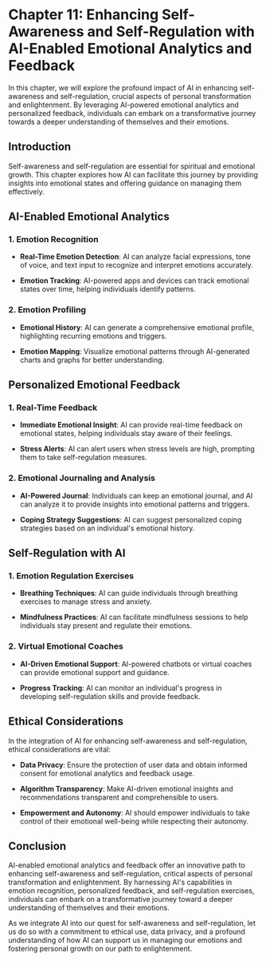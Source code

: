 Chapter 11: Enhancing Self-Awareness and Self-Regulation with AI-Enabled Emotional Analytics and Feedback
=========================================================================================================

In this chapter, we will explore the profound impact of AI in enhancing self-awareness and self-regulation, crucial aspects of personal transformation and enlightenment. By leveraging AI-powered emotional analytics and personalized feedback, individuals can embark on a transformative journey towards a deeper understanding of themselves and their emotions.

Introduction
------------

Self-awareness and self-regulation are essential for spiritual and emotional growth. This chapter explores how AI can facilitate this journey by providing insights into emotional states and offering guidance on managing them effectively.

AI-Enabled Emotional Analytics
------------------------------

### 1. **Emotion Recognition**

* **Real-Time Emotion Detection**: AI can analyze facial expressions, tone of voice, and text input to recognize and interpret emotions accurately.

* **Emotion Tracking**: AI-powered apps and devices can track emotional states over time, helping individuals identify patterns.

### 2. **Emotion Profiling**

* **Emotional History**: AI can generate a comprehensive emotional profile, highlighting recurring emotions and triggers.

* **Emotion Mapping**: Visualize emotional patterns through AI-generated charts and graphs for better understanding.

Personalized Emotional Feedback
-------------------------------

### 1. **Real-Time Feedback**

* **Immediate Emotional Insight**: AI can provide real-time feedback on emotional states, helping individuals stay aware of their feelings.

* **Stress Alerts**: AI can alert users when stress levels are high, prompting them to take self-regulation measures.

### 2. **Emotional Journaling and Analysis**

* **AI-Powered Journal**: Individuals can keep an emotional journal, and AI can analyze it to provide insights into emotional patterns and triggers.

* **Coping Strategy Suggestions**: AI can suggest personalized coping strategies based on an individual's emotional history.

Self-Regulation with AI
-----------------------

### 1. **Emotion Regulation Exercises**

* **Breathing Techniques**: AI can guide individuals through breathing exercises to manage stress and anxiety.

* **Mindfulness Practices**: AI can facilitate mindfulness sessions to help individuals stay present and regulate their emotions.

### 2. **Virtual Emotional Coaches**

* **AI-Driven Emotional Support**: AI-powered chatbots or virtual coaches can provide emotional support and guidance.

* **Progress Tracking**: AI can monitor an individual's progress in developing self-regulation skills and provide feedback.

Ethical Considerations
----------------------

In the integration of AI for enhancing self-awareness and self-regulation, ethical considerations are vital:

* **Data Privacy**: Ensure the protection of user data and obtain informed consent for emotional analytics and feedback usage.

* **Algorithm Transparency**: Make AI-driven emotional insights and recommendations transparent and comprehensible to users.

* **Empowerment and Autonomy**: AI should empower individuals to take control of their emotional well-being while respecting their autonomy.

Conclusion
----------

AI-enabled emotional analytics and feedback offer an innovative path to enhancing self-awareness and self-regulation, critical aspects of personal transformation and enlightenment. By harnessing AI's capabilities in emotion recognition, personalized feedback, and self-regulation exercises, individuals can embark on a transformative journey toward a deeper understanding of themselves and their emotions.

As we integrate AI into our quest for self-awareness and self-regulation, let us do so with a commitment to ethical use, data privacy, and a profound understanding of how AI can support us in managing our emotions and fostering personal growth on our path to enlightenment.
